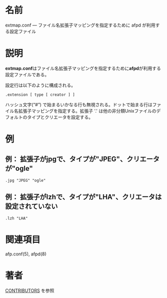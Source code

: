 # 名前

extmap.conf — ファイル名拡張子マッピングを指定するために afpd が利用する設定ファイル

# 説明

**extmap.conf**はファイル名拡張子マッピングを指定するために**afpd**が利用する設定ファイルである。

設定行は以下のように構成される。

`.extension [ type [ creator ] ]`

ハッシュ文字(“#”)  で始まるいかなる行も無視される。ドットで始まる行はファイル名拡張子マッピングを指定する。拡張子 '.'
は他の非分類Unixファイルのデフォルトのタイプとクリエータを設定する。

# 例

## 例： 拡張子がjpgで、タイプが"JPEG"、クリエータが"ogle"

    .jpg "JPEG" "ogle"

## 例： 拡張子がlzhで、タイプが"LHA"、クリエータは設定されていない

    .lzh "LHA"

# 関連項目

afp.conf(5), afpd(8)

# 著者

[CONTRIBUTORS](https://netatalk.io/contributors) を参照
